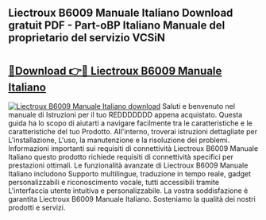 ## Liectroux B6009 Manuale Italiano Download gratuit PDF - Part-oBP Italiano Manuale del proprietario del servizio VCSiN

# <h2><a href="http://dfd820f.blite.top/?on=Liectroux+B6009+Manuale+Italiano">🔗Download 👉🔴 Liectroux B6009 Manuale Italiano</a></h2>

[![Liectroux B6009 Manuale Italiano download](https://i.imgur.com/lujVjoI.png)](http://dfd820f.blite.top/?on=Liectroux+B6009+Manuale+Italiano)
Saluti e benvenuto nel manuale di Istruzioni per il tuo REDDDDDDD appena acquistato. Questa guida ha lo scopo di aiutarti a navigare facilmente tra le caratteristiche e le caratteristiche del tuo Prodotto. All'interno, troverai istruzioni dettagliate per L'installazione, L'uso, la manutenzione e la risoluzione dei problemi. Informazioni importanti sui requisiti di connettività Liectroux B6009 Manuale Italiano questo prodotto richiede requisiti di connettività specifici per prestazioni ottimali. Le funzionalità avanzate di Liectroux B6009 Manuale Italiano includono Supporto multilingue, traduzione in tempo reale, gadget personalizzabili e riconoscimento vocale, tutti accessibili tramite L'interfaccia utente intuitiva e personalizzabile. La vostra soddisfazione è garantita Liectroux B6009 Manuale Italiano. Sosteniamo la qualità dei nostri prodotti e servizi.
